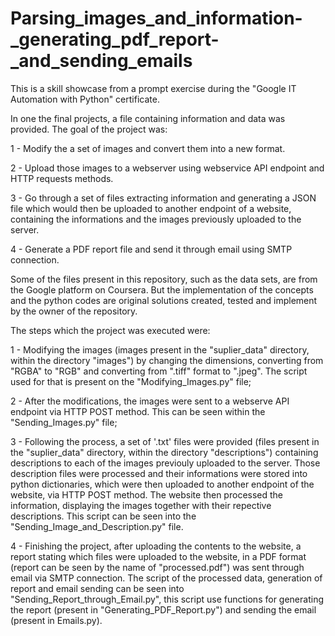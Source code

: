 # Parsing_images_and_information-_generating_pdf_report-_and_sending_emails

This is a skill showcase from a prompt exercise during the "Google IT Automation with Python" certificate.

In one the final projects, a file containing information and data was provided. The goal of the project was:

1 - Modify the a set of images and convert them into a new format.

2 - Upload those images to a webserver using webservice API endpoint and HTTP requests methods.

3 - Go through a set of files extracting information and generating a JSON file which would then be uploaded to another endpoint of a website, containing the informations and the images previously uploaded to the server.

4 - Generate a PDF report file and send it through email using SMTP connection.

Some of the files present in this repository, such as the data sets, are from the Google platform on Coursera. But the implementation of the concepts and the python codes are original solutions created, tested and implement by the owner of the repository.

The steps which the project was executed were:

1 - Modifying the images \(images present in the "suplier_data" directory, within the directory "images"\) by changing the dimensions, converting from "RGBA" to "RGB" and converting from ".tiff" format to ".jpeg". The script used for that is present on the "Modifying_Images.py" file;

2 - After the modifications, the images were sent to a webserve API endpoint via HTTP POST method. This can be seen within the "Sending_Images.py" file;

3 - Following the process, a set of '.txt' files were provided \(files present in the "suplier_data" directory, within the directory "descriptions"\) containing descriptions to each of the images previouly uploaded to the server. Those description files were processed and their informations were stored into python dictionaries, which were then uploaded to another endpoint of the website, via HTTP POST method. The website then processed the information, displaying the images together with their repective descriptions. This script can be seen into the "Sending_Image_and_Description.py" file.

4 - Finishing the project, after uploading the contents to the website, a report stating which files were uploaded to the website, in a PDF format \(report can be seen by the name of "processed.pdf"\) was sent through email via SMTP connection. The script of the processed data, generation of report and email sending can be seen into "Sending_Report_through_Email.py", this script use functions for generating the report \(present in "Generating_PDF_Report.py"\) and sending the email \(present in Emails.py\).

